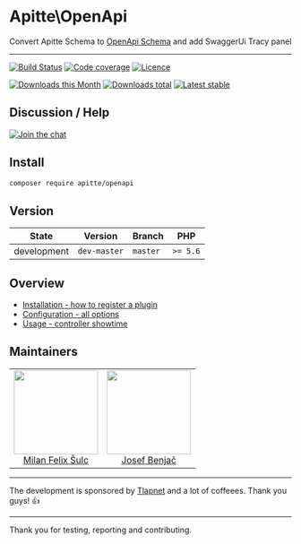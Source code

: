 # Apitte\OpenApi

Convert Apitte Schema to [OpenApi Schema](https://github.com/OAI/OpenAPI-Specification/blob/master/versions/3.0.0.md) and add SwaggerUi Tracy panel

-----

[![Build Status](https://img.shields.io/travis/apitte/openapi.svg?style=flat-square)](https://travis-ci.org/apitte/openapi)
[![Code coverage](https://img.shields.io/coveralls/apitte/openapi.svg?style=flat-square)](https://coveralls.io/r/apitte/openapi)
[![Licence](https://img.shields.io/packagist/l/apitte/openapi.svg?style=flat-square)](https://packagist.org/packages/apitte/openapi)

[![Downloads this Month](https://img.shields.io/packagist/dm/apitte/openapi.svg?style=flat-square)](https://packagist.org/packages/apitte/openapi)
[![Downloads total](https://img.shields.io/packagist/dt/apitte/openapi.svg?style=flat-square)](https://packagist.org/packages/apitte/openapi)
[![Latest stable](https://img.shields.io/packagist/v/apitte/openapi.svg?style=flat-square)](https://packagist.org/packages/apitte/openapi)

## Discussion / Help

[![Join the chat](https://img.shields.io/gitter/room/apitte/apitte.svg?style=flat-square)](https://gitter.im/apitte/apitte)

## Install

```sh
composer require apitte/openapi
```

## Version

| State       | Version      | Branch   | PHP      |
|-------------|--------------|----------|----------|
| development | `dev-master` | `master` | `>= 5.6` |

## Overview

- [Installation - how to register a plugin](https://github.com/apitte/openapi/tree/master/.docs#installation)
- [Configuration - all options](https://github.com/apitte/openapi/tree/master/.docs#configuration)
- [Usage - controller showtime](https://github.com/apitte/openapi/tree/master/.docs#usage)

## Maintainers

<table>
  <tbody>
    <tr>
      <td align="center">
        <a href="https://github.com/f3l1x">
            <img width="150" height="150" src="https://avatars2.githubusercontent.com/u/538058?v=3&s=150">
        </a>
        </br>
        <a href="https://github.com/f3l1x">Milan Felix Šulc</a>
      </td>
      <td align="center">
        <a href="https://github.com/benijo">
            <img width="150" height="150" src="https://avatars3.githubusercontent.com/u/6731626?v=3&s=150">
        </a>
        </br>
        <a href="https://github.com/benijo">Josef Benjač</a>
      </td>
    </tr>
  <tbody>
</table>

-----

The development is sponsored by [Tlapnet](http://www.tlapnet.cz) and a lot of coffeees. Thank you guys! :+1:

-----

Thank you for testing, reporting and contributing.
